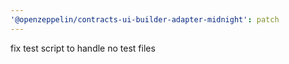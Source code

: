 ```yaml
---
'@openzeppelin/contracts-ui-builder-adapter-midnight': patch
---
```


fix test script to handle no test files
